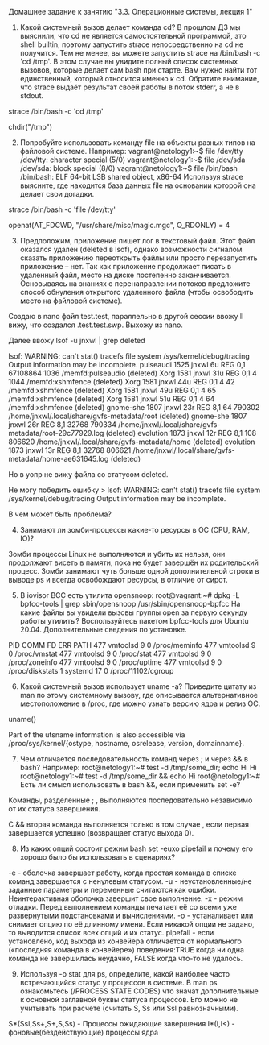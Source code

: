 Домашнее задание к занятию "3.3. Операционные системы, лекция 1"

1. Какой системный вызов делает команда cd? В прошлом ДЗ мы выяснили, что cd не является самостоятельной программой, это shell builtin, поэтому запустить strace непосредственно на cd не получится. Тем не менее, вы можете запустить strace на /bin/bash -c 'cd /tmp'. В этом случае вы увидите полный список системных вызовов, которые делает сам bash при старте. Вам нужно найти тот единственный, который относится именно к cd. Обратите внимание, что strace выдаёт результат своей работы в поток stderr, а не в stdout.


strace /bin/bash -c 'cd /tmp'

chdir("/tmp")


2. Попробуйте использовать команду file на объекты разных типов на файловой системе. Например:
vagrant@netology1:~$ file /dev/tty
/dev/tty: character special (5/0)
vagrant@netology1:~$ file /dev/sda
/dev/sda: block special (8/0)
vagrant@netology1:~$ file /bin/bash
/bin/bash: ELF 64-bit LSB shared object, x86-64
Используя strace выясните, где находится база данных file на основании которой она делает свои догадки.

strace /bin/bash -c 'file /dev/tty'

openat(AT_FDCWD, "/usr/share/misc/magic.mgc", O_RDONLY) = 4


3. Предположим, приложение пишет лог в текстовый файл. Этот файл оказался удален (deleted в lsof), однако возможности сигналом сказать приложению переоткрыть файлы или просто перезапустить приложение – нет. Так как приложение продолжает писать в удаленный файл, место на диске постепенно заканчивается. Основываясь на знаниях о перенаправлении потоков предложите способ обнуления открытого удаленного файла (чтобы освободить место на файловой системе).

Создаю в nano файл test.test, параллельно в другой сессии ввожу ll вижу, что создался .test.test.swp. Выхожу из nano.

Далее ввожу lsof -u jnxwl | grep deleted

lsof: WARNING: can't stat() tracefs file system /sys/kernel/debug/tracing
      Output information may be incomplete.
pulseaudi  1525 jnxwl    6u      REG                0,1 67108864       1036 /memfd:pulseaudio (deleted)
Xorg       1581 jnxwl   31u      REG                0,1        4       1044 /memfd:xshmfence (deleted)
Xorg       1581 jnxwl   44u      REG                0,1        4         42 /memfd:xshmfence (deleted)
Xorg       1581 jnxwl   49u      REG                0,1        4         65 /memfd:xshmfence (deleted)
Xorg       1581 jnxwl   51u      REG                0,1        4         64 /memfd:xshmfence (deleted)
gnome-she  1807 jnxwl   23r      REG                8,1       64     790302 /home/jnxwl/.local/share/gvfs-metadata/root (deleted)
gnome-she  1807 jnxwl   26r      REG                8,1    32768     790334 /home/jnxwl/.local/share/gvfs-metadata/root-29c77929.log (deleted)
evolution  1873 jnxwl   12r      REG                8,1      108     806620 /home/jnxwl/.local/share/gvfs-metadata/home (deleted)
evolution  1873 jnxwl   13r      REG                8,1    32768     806621 /home/jnxwl/.local/share/gvfs-metadata/home-ae631645.log (deleted)

Но в уопр не вижу файла со статусом deleted.

Не могу победить ошибку >
lsof: WARNING: can't stat() tracefs file system /sys/kernel/debug/tracing
      Output information may be incomplete.

В чем может быть проблема?



4. Занимают ли зомби-процессы какие-то ресурсы в ОС (CPU, RAM, IO)?

Зомби процессы Linux не выполняются и убить их нельзя, они продолжают висеть в памяти, пока не будет завершён их родительский процесс.
Зомби занимают чуть больше одной дополнительной строки в выводе ps и всегда освобождают ресурсы, в отличие от сирот.


5. В iovisor BCC есть утилита opensnoop:
root@vagrant:~# dpkg -L bpfcc-tools | grep sbin/opensnoop
/usr/sbin/opensnoop-bpfcc
На какие файлы вы увидели вызовы группы open за первую секунду работы утилиты? Воспользуйтесь пакетом bpfcc-tools для Ubuntu 20.04. Дополнительные сведения по установке.

PID    COMM               FD ERR PATH
477    vmtoolsd            9   0 /proc/meminfo
477    vmtoolsd            9   0 /proc/vmstat
477    vmtoolsd            9   0 /proc/stat
477    vmtoolsd            9   0 /proc/zoneinfo
477    vmtoolsd            9   0 /proc/uptime
477    vmtoolsd            9   0 /proc/diskstats
1      systemd            17   0 /proc/11102/cgroup


6. Какой системный вызов использует uname -a? Приведите цитату из man по этому системному вызову, где описывается альтернативное местоположение в /proc, где можно узнать версию ядра и релиз ОС.

uname()

Part of the utsname information is also accessible  via  /proc/sys/kernel/{ostype, hostname, osrelease, version, domainname}.


7. Чем отличается последовательность команд через ; и через && в bash? Например:
root@netology1:~# test -d /tmp/some_dir; echo Hi
Hi
root@netology1:~# test -d /tmp/some_dir && echo Hi
root@netology1:~#
Есть ли смысл использовать в bash &&, если применить set -e?

Команды, разделенные ; , выполняются последовательно независимо от их статуса завершения.

С && вторая команда выполняется только в том случае , если первая завершается успешно (возвращает статус выхода 0).


8. Из каких опций состоит режим bash set -euxo pipefail и почему его хорошо было бы использовать в сценариях?

-e - оболочка завершает работу, когда простая команда в списке команд завершается c ненулевым статусом.
-u - неустановленные/не заданные параметры и переменные считаются как ошибки. Неинтерактивная оболочка завершит свое выполнение.
-x - режим отладки. Перед выполнением команды печатает её со всеми уже развернутыми подстановками и вычислениями.
-o - устаналивает или снимает опцию по её длинному имени. Если никакой опции не задано, то выводится список всех опций и их статус.
pipefall - если установлено, код выхода из конвейера отличается от нормального («последняя команда в конвейере») поведения:TRUE когда ни одна команда не завершилась неудачно, FALSE когда что-то не удалось.

9. Используя -o stat для ps, определите, какой наиболее часто встречающийся статус у процессов в системе. В man ps ознакомьтесь (/PROCESS STATE CODES) что значат дополнительные к основной заглавной буквы статуса процессов. Его можно не учитывать при расчете (считать S, Ss или Ssl равнозначными).

S*(Ssl,Ss+,S+,S,Ss) - Процессы ожидающие завершения
I*(I,I<) - фоновые(бездействующие) процессы ядра
